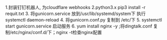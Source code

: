1.封装钉钉机器人, 为cloudflare webhooks
2.python3.x  pip3 install -r requit.txt
3. 将gunicorn.service 放到/usr/lib/systemd/system下 执行systemctl daemon-reload
4. 将gunicorn.conf.py 复制到 /etc/下
5. systemctl start gunicorn.service 启动服务
6. yum install nginx -y ;将dingtalk.conf 复制/etc/nginx/conf.d/下；nginx -t检查nginx配置

